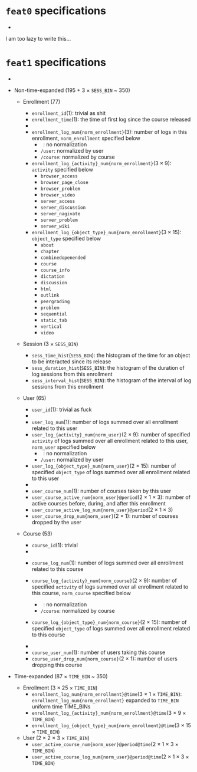 # `feat0` specifications
-
I am too lazy to write this...

# `feat1` specifications
-

* Non-time-expanded (195 + 3 × `SESS_BIN` ~ 350)
    * Enrollment (77)
        * `enrollment_id`(1): trivial as shit
        * `enrollment_time`(1): the time of first log since the course released

        -
        * `enrollment_log_num{norm_enrollment}`(3): number of logs in this enrollment, `norm_enrollment` specified below
            * ` `: no normalization
            * `/user`: normalized by user
            * `/course`: normalized by course
        * `enrollment_log_{activity}_num{norm_enrollment}`(3 × 9): `activity` specified below
            * `browser_access`
            * `browser_page_close`
            * `browser_problem`
            * `browser_video`
            * `server_access`
            * `server_discussion`
            * `server_nagivate`
            * `server_problem`
            * `server_wiki`
        * `enrollment_log_{object_type}_num{norm_enrollment}`(3 × 15): `object_type` specified below
            * `about`
            * `chapter`
            * `combinedopenended`
            * `course`
            * `course_info`
            * `dictation`
            * `discussion`
            * `html`
            * `outlink`
            * `peergrading`
            * `problem`
            * `sequential`
            * `static_tab`
            * `vertical`
            * `video`
    * Session (3 × `SESS_BIN`)
        * `sess_time_hist`(`SESS_BIN`): the histogram of the time for an object to be interacted since its release
        * `sess_duration_hist`(`SESS_BIN`): the histogram of the duration of log sessions from this enrollment
        * `sess_interval_hist`(`SESS_BIN`): the histogram of the interval of log sessions from this enrollment

    * User (65)
        * `user_id`(1): trivial as fuck

        -
        * `user_log_num`(1): number of logs summed over all enrollment related to this user
        * `user_log_{activity}_num{norm_user}`(2 × 9): number of specified `activity` of logs summed over all enrollment related to this user, `norm_user` specified below
            * ` `: no normalization
            * `/user`: normalized by user
        * `user_log_{object_type}_num{norm_user}`(2 × 15): number of specified `object_type` of logs summed over all enrollment related to this user
        
        -
        * `user_course_num`(1): number of courses taken by this user
        * `user_course_active_num{norm_user}@period`(2 × 1 × 3): number of active courses before, during, and after this enrollment
        * `user_course_active_log_num{norm_user}@period`(2 × 1 × 3)
        * `user_course_drop_num{norm_user}`(2 × 1): number of courses dropped by the user
    * Course (53)
        * `course_id`(1): trivial

        -
        * `course_log_num`(1): number of logs summed over all enrollment related to this course
        * `course_log_{activity}_num{norm_course}`(2 × 9): number of specified `activity` of logs summed over all enrollment related to this course, `norm_course` specified below
            * ` `: no normalization
            * `/course`: normalized by course

        * `course_log_{object_type}_num{norm_course}`(2 × 15): number of specified `object_type` of logs summed over all enrollment related to this course

        -
        * `course_user_num`(1): number of users taking this course
        * `course_user_drop_num{norm_course}`(2 × 1): number of users dropping this course

* Time-expanded (87 × `TIME_BIN` ~ 350)
    * Enrollment (3 × 25 × `TIME_BIN`)
        * `enrollment_log_num{norm_enrollment}@time`(3 × 1 × `TIME_BIN`): `enrollment_log_num{norm_enrollment}` expanded to `TIME_BIN` uniform time TIME_BINs
        * `enrollment_log_{activity}_num{norm_enrollment}@time`(3 × 9 × `TIME_BIN`)
        * `enrollment_log_{object_type}_num{norm_enrollment}@time`(3 × 15 × `TIME_BIN`)
    * User (2 × 2 × 3 × `TIME_BIN`)
        * `user_active_course_num{norm_user}@period@time`(2 × 1 × 3 × `TIME_BIN`)
        * `user_active_course_log_num{norm_user}@period@time`(2 × 1 × 3 × `TIME_BIN`)